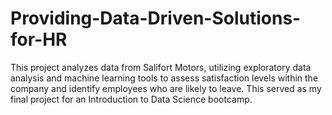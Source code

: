 # Providing-Data-Driven-Solutions-for-HR
This project analyzes data from Salifort Motors, utilizing exploratory data analysis and machine learning tools to assess satisfaction levels within the company and identify employees who are likely to leave. This served as my final project for an Introduction to Data Science bootcamp.
